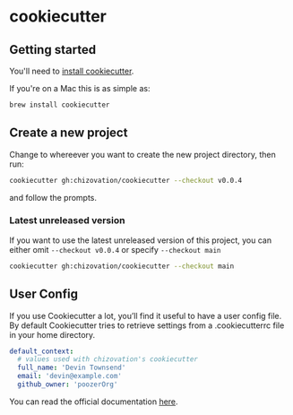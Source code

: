 # cookiecutter

## Getting started

You'll need to [install cookiecutter][cookiecutter-install].

If you're on a Mac this is as simple as:

```sh
brew install cookiecutter
```

[cookiecutter-install]: https://cookiecutter.readthedocs.io/en/stable/installation.html

## Create a new project

Change to whereever you want to create the new project directory, then run:

```sh
cookiecutter gh:chizovation/cookiecutter --checkout v0.0.4
```

and follow the prompts.

### Latest unreleased version

If you want to use the latest unreleased version of this project, you can
either omit `--checkout v0.0.4` or specify `--checkout main`

```sh
cookiecutter gh:chizovation/cookiecutter --checkout main
```

## User Config

If you use Cookiecutter a lot, you’ll find it useful to have a user config
file. By default Cookiecutter tries to retrieve settings from a .cookiecutterrc
file in your home directory.

```yaml
default_context:
  # values used with chizovation's cookiecutter
  full_name: 'Devin Townsend'
  email: 'devin@example.com'
  github_owner: 'poozerOrg'
```

You can read the official documentation [here][cookiecutter-user-config].

[cookiecutter-user-config]: https://cookiecutter.readthedocs.io/en/stable/advanced/user_config.html
